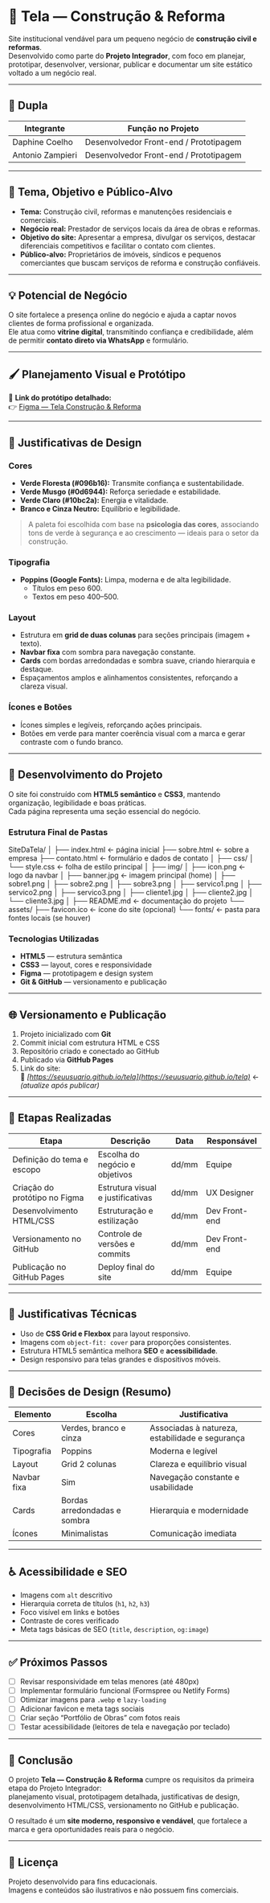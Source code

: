 # 🧱 Tela — Construção & Reforma

Site institucional vendável para um pequeno negócio de **construção civil e reformas**.  
Desenvolvido como parte do **Projeto Integrador**, com foco em planejar, prototipar, desenvolver, versionar, publicar e documentar um site estático voltado a um negócio real.

---

## 👥 Dupla

| Integrante | Função no Projeto |
|-------------|------------------|
| Daphine Coelho | Desenvolvedor Front-end / Prototipagem |
| Antonio Zampieri | Desenvolvedor Front-end / Prototipagem |

---

## 🎯 Tema, Objetivo e Público-Alvo

- **Tema:** Construção civil, reformas e manutenções residenciais e comerciais.  
- **Negócio real:** Prestador de serviços locais da área de obras e reformas.  
- **Objetivo do site:** Apresentar a empresa, divulgar os serviços, destacar diferenciais competitivos e facilitar o contato com clientes.  
- **Público-alvo:** Proprietários de imóveis, síndicos e pequenos comerciantes que buscam serviços de reforma e construção confiáveis.

---

## 💡 Potencial de Negócio

O site fortalece a presença online do negócio e ajuda a captar novos clientes de forma profissional e organizada.  
Ele atua como **vitrine digital**, transmitindo confiança e credibilidade, além de permitir **contato direto via WhatsApp** e formulário.

---

## 🖌️ Planejamento Visual e Protótipo

📎 **Link do protótipo detalhado:**  
👉 [Figma — Tela Construção & Reforma](https://www.figma.com/design/n7V3Uc3CAQV7Laz6UD9VEk/Tela?node-id=5-3&t=Isc9Mr3oXiCeOYMm-1)

---

## 🎨 Justificativas de Design

### **Cores**
- **Verde Floresta (#096b16):** Transmite confiança e sustentabilidade.  
- **Verde Musgo (#0d6944):** Reforça seriedade e estabilidade.  
- **Verde Claro (#10bc2a):** Energia e vitalidade.  
- **Branco e Cinza Neutro:** Equilíbrio e legibilidade.

> A paleta foi escolhida com base na **psicologia das cores**, associando tons de verde à segurança e ao crescimento — ideais para o setor da construção.

### **Tipografia**
- **Poppins (Google Fonts):** Limpa, moderna e de alta legibilidade.  
  - Títulos em peso 600.  
  - Textos em peso 400–500.

### **Layout**
- Estrutura em **grid de duas colunas** para seções principais (imagem + texto).  
- **Navbar fixa** com sombra para navegação constante.  
- **Cards** com bordas arredondadas e sombra suave, criando hierarquia e destaque.  
- Espaçamentos amplos e alinhamentos consistentes, reforçando a clareza visual.

### **Ícones e Botões**
- Ícones simples e legíveis, reforçando ações principais.  
- Botões em verde para manter coerência visual com a marca e gerar contraste com o fundo branco.

---

## 🧱 Desenvolvimento do Projeto

O site foi construído com **HTML5 semântico** e **CSS3**, mantendo organização, legibilidade e boas práticas.  
Cada página representa uma seção essencial do negócio.

### Estrutura Final de Pastas
SiteDaTela/
│
├── index.html          ← página inicial
├── sobre.html          ← sobre a empresa
├── contato.html        ← formulário e dados de contato
│
├── css/
│   └── style.css       ← folha de estilo principal
│
├── img/
│   ├── icon.png        ← logo da navbar
│   ├── banner.jpg      ← imagem principal (home)
│   ├── sobre1.png
│   ├── sobre2.png
│   ├── sobre3.png
│   ├── servico1.png
│   ├── servico2.png
│   ├── servico3.png
│   ├── cliente1.jpg
│   ├── cliente2.jpg
│   └── cliente3.jpg
│
├── README.md           ← documentação do projeto
└── assets/
    ├── favicon.ico     ← ícone do site (opcional)
    └── fonts/          ← pasta para fontes locais (se houver)

### Tecnologias Utilizadas
- **HTML5** — estrutura semântica  
- **CSS3** — layout, cores e responsividade  
- **Figma** — prototipagem e design system  
- **Git & GitHub** — versionamento e publicação  

---

## 🌐 Versionamento e Publicação

1. Projeto inicializado com **Git**  
2. Commit inicial com estrutura HTML e CSS  
3. Repositório criado e conectado ao GitHub  
4. Publicado via **GitHub Pages**  
5. Link do site:  
   🔗 *[https://seuusuario.github.io/tela](https://seuusuario.github.io/tela)*  ← *(atualize após publicar)*

---

## 📅 Etapas Realizadas

| Etapa | Descrição | Data | Responsável |
|-------|------------|------|--------------|
| Definição do tema e escopo | Escolha do negócio e objetivos | dd/mm | Equipe |
| Criação do protótipo no Figma | Estrutura visual e justificativas | dd/mm | UX Designer |
| Desenvolvimento HTML/CSS | Estruturação e estilização | dd/mm | Dev Front-end |
| Versionamento no GitHub | Controle de versões e commits | dd/mm | Dev Front-end |
| Publicação no GitHub Pages | Deploy final do site | dd/mm | Equipe |

---

## 📐 Justificativas Técnicas

- Uso de **CSS Grid e Flexbox** para layout responsivo.  
- Imagens com `object-fit: cover` para proporções consistentes.  
- Estrutura HTML5 semântica melhora **SEO** e **acessibilidade**.  
- Design responsivo para telas grandes e dispositivos móveis.  

---

## 🧾 Decisões de Design (Resumo)

| Elemento | Escolha | Justificativa |
|-----------|----------|----------------|
| Cores | Verdes, branco e cinza | Associadas à natureza, estabilidade e segurança |
| Tipografia | Poppins | Moderna e legível |
| Layout | Grid 2 colunas | Clareza e equilíbrio visual |
| Navbar fixa | Sim | Navegação constante e usabilidade |
| Cards | Bordas arredondadas e sombra | Hierarquia e modernidade |
| Ícones | Minimalistas | Comunicação imediata |

---

## ♿ Acessibilidade e SEO

- Imagens com `alt` descritivo  
- Hierarquia correta de títulos (`h1`, `h2`, `h3`)  
- Foco visível em links e botões  
- Contraste de cores verificado  
- Meta tags básicas de SEO (`title`, `description`, `og:image`)  

---

## ✅ Próximos Passos

- [ ] Revisar responsividade em telas menores (até 480px)  
- [ ] Implementar formulário funcional (Formspree ou Netlify Forms)  
- [ ] Otimizar imagens para `.webp` e `lazy-loading`  
- [ ] Adicionar favicon e meta tags sociais  
- [ ] Criar seção “Portfólio de Obras” com fotos reais  
- [ ] Testar acessibilidade (leitores de tela e navegação por teclado)

---

## 🧭 Conclusão

O projeto **Tela — Construção & Reforma** cumpre os requisitos da primeira etapa do Projeto Integrador:  
planejamento visual, prototipagem detalhada, justificativas de design, desenvolvimento HTML/CSS, versionamento no GitHub e publicação.  

O resultado é um **site moderno, responsivo e vendável**, que fortalece a marca e gera oportunidades reais para o negócio.

---

## 📄 Licença

Projeto desenvolvido para fins educacionais.  
Imagens e conteúdos são ilustrativos e não possuem fins comerciais.
